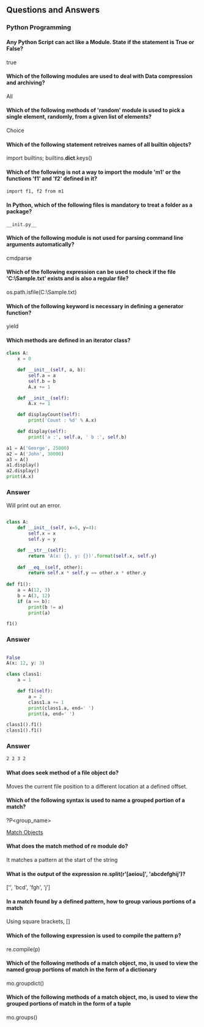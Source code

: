 
## Questions and Answers

### Python Programming

#### Any Python Script can act like a Module. State if the statement is True or False?

true

#### Which of the following modules are used to deal with Data compression and archiving?

All

#### Which of the following methods of 'random' module is used to pick a single element, randomly, from a given list of elements?

Choice

#### Which of the following statement retreives names of all builtin objects?

import builtins; builtins.__dict__.keys()

#### Which of the following is not a way to import the module 'm1' or the functions 'f1' and 'f2' defined in it?

```
import f1, f2 from m1
```

#### In Python, which of the following files is mandatory to treat a folder as a package?

```
__init.py__
```

#### Which of the following module is not used for parsing command line arguments automatically?
cmdparse 

#### Which of the following expression can be used to check if the file 'C:\Sample.txt' exists and is also a regular file?
os.path.isfile(C:\Sample.txt)

#### Which of the following keyword is necessary in defining a generator function?
yield

#### Which methods are defined in an iterator class?

```python
class A:
    x = 0

    def __init__(self, a, b):
        self.a = a
        self.b = b
        A.x += 1

    def __init__(self):
        A.x += 1

    def displayCount(self):
        print('Count : %d' % A.x)

    def display(self):
        print('a :', self.a, ' b :', self.b)

a1 = A('George', 25000)
a2 = A('John', 30000)
a3 = A()
a1.display()
a2.display()
print(A.x)
```

### Answer
Will print out an error.

```python

class A:
    def __init__(self, x=5, y=4):
        self.x = x
        self.y = y

    def __str__(self):
        return 'A(x: {}, y: {})'.format(self.x, self.y)
        
    def __eq__(self, other):
        return self.x * self.y == other.x * other.y
     
def f1():
    a = A(12, 3)
    b = A(3, 12)
    if (a == b):
        print(b != a)
        print(a)

f1()
```


### Answer

```python

False
A(x: 12, y: 3)

```

```python
class class1:
    a = 1

    def f1(self):
        a = 2
        class1.a += 1
        print(class1.a, end=' ')
        print(a, end=' ')

class1().f1()
class1().f1()

```

### Answer

```txt
2 2 3 2
```

#### What does seek method of a file object do?

Moves the current file position to a different location at a defined offset.

#### Which of the following syntax is used to name a grouped portion of a match?

?P<group_name>

[Match Objects](https://docs.python.org/2.0/lib/match-objects.html)

#### What does the match method of re module do?

It matches a pattern at the start of the string


#### What is the output of the expression re.split(r'[aeiou]', 'abcdefghij')?

['', 'bcd', 'fgh', 'j']

#### In a match found by a defined pattern, how to group various portions of a match

Using square brackets, []

#### Which of the following expression is used to compile the pattern p?

re.compile(p)

#### Which of the following methods of a match object, mo, is used to view the named group portions of match in the form of a dictionary

mo.groupdict()

#### Which of the following methods of a match object, mo, is used to view the grouped portions of match in the form of a tuple

mo.groups()





